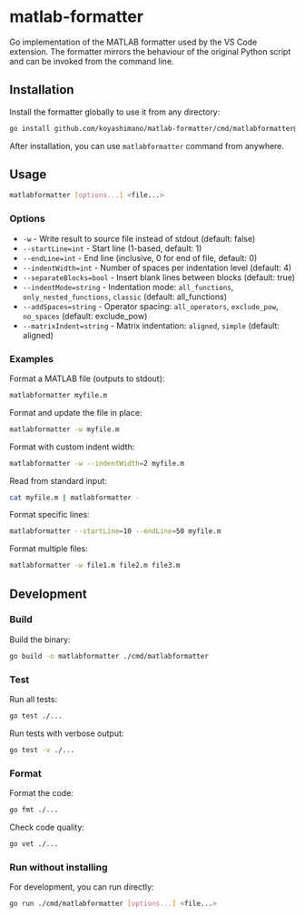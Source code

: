 # matlab-formatter

Go implementation of the MATLAB formatter used by the VS Code extension. The formatter mirrors the behaviour of the original Python script and can be invoked from the command line.

## Installation

Install the formatter globally to use it from any directory:

```bash
go install github.com/koyashimano/matlab-formatter/cmd/matlabformatter@latest
```

After installation, you can use `matlabformatter` command from anywhere.

## Usage

```bash
matlabformatter [options...] <file...>
```

### Options

- `-w` - Write result to source file instead of stdout (default: false)
- `--startLine=int` - Start line (1-based, default: 1)
- `--endLine=int` - End line (inclusive, 0 for end of file, default: 0)
- `--indentWidth=int` - Number of spaces per indentation level (default: 4)
- `--separateBlocks=bool` - Insert blank lines between blocks (default: true)
- `--indentMode=string` - Indentation mode: `all_functions`, `only_nested_functions`, `classic` (default: all_functions)
- `--addSpaces=string` - Operator spacing: `all_operators`, `exclude_pow`, `no_spaces` (default: exclude_pow)
- `--matrixIndent=string` - Matrix indentation: `aligned`, `simple` (default: aligned)

### Examples

Format a MATLAB file (outputs to stdout):

```bash
matlabformatter myfile.m
```

Format and update the file in place:

```bash
matlabformatter -w myfile.m
```

Format with custom indent width:

```bash
matlabformatter -w --indentWidth=2 myfile.m
```

Read from standard input:

```bash
cat myfile.m | matlabformatter -
```

Format specific lines:

```bash
matlabformatter --startLine=10 --endLine=50 myfile.m
```

Format multiple files:

```bash
matlabformatter -w file1.m file2.m file3.m
```

## Development

### Build

Build the binary:

```bash
go build -o matlabformatter ./cmd/matlabformatter
```

### Test

Run all tests:

```bash
go test ./...
```

Run tests with verbose output:

```bash
go test -v ./...
```

### Format

Format the code:

```bash
go fmt ./...
```

Check code quality:

```bash
go vet ./...
```

### Run without installing

For development, you can run directly:

```bash
go run ./cmd/matlabformatter [options...] <file...>
```
